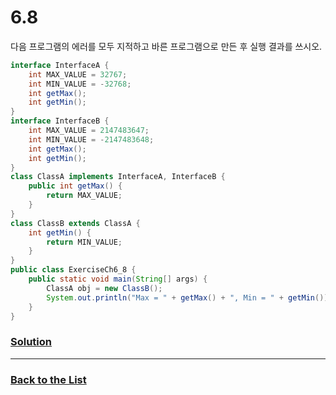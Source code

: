 # 6.8

다음 프로그램의 에러를 모두 지적하고 바른 프로그램으로 만든 후 실행 결과를 쓰시오.

```java
interface InterfaceA {
    int MAX_VALUE = 32767;
    int MIN_VALUE = -32768;
    int getMax();
    int getMin();
}
interface InterfaceB {
    int MAX_VALUE = 2147483647;
    int MIN_VALUE = -2147483648;
    int getMax();
    int getMin();
}
class ClassA implements InterfaceA, InterfaceB {
    public int getMax() {
        return MAX_VALUE;
    }
}
class ClassB extends ClassA {
    int getMin() {
        return MIN_VALUE;
    }
}
public class ExerciseCh6_8 {
    public static void main(String[] args) {
        ClassA obj = new ClassB();
        System.out.println("Max = " + getMax() + ", Min = " + getMin());
    }
}
```

### [**Solution**](../Solutions/6.8.md)

___

### [**Back to the List**](../#list-of-problems)